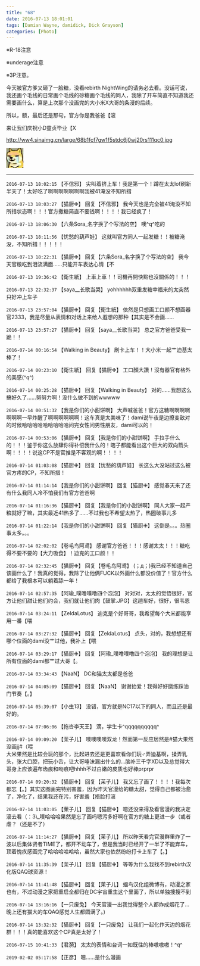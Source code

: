 ```yaml
---
title: "68"
date: 2016-07-13 18:01:01
tags: [Damian Wayne, damidick, Dick Grayson]
categories: [Photo]
---
```


<p>※R-18注意</p> 
<p>※underage注意&nbsp;<br /></p> 
<p>※3P注意。</p> 
<p>今天被官方爹又砸了一脸糖，没看rebirth NightWing的请务必去看。没话可说，我还画个毛线的日常画个毛线的砂糖画个毛线的同人，我除了开车简直不知道我还需要画什么，算是上次那个没画完的大小米X大哥的条漫的后续。</p> 
<p>所以，额，最后还是那句，官方你是我爸爸【滚</p> 
<p>来让我们庆祝小D童贞毕业【X</p> 
<p><a target="_blank" rel="nofollow" href="http://ww4.sinaimg.cn/large/68b1fcf7gw1f5stdc6j0wj20rs111qc0.jpg"  >http://ww4.sinaimg.cn/large/68b1fcf7gw1f5stdc6j0wj20rs111qc0.jpg</a><br /></p>

![](https://raw.githubusercontent.com/alicewish/meowchain247/master/img_cVZNdzJtQk9JV2ZFdnovQ1huc241OVdSUU5MKzBYMEZBd3Q3cUhHbTFsUFZKRGkrdHRaSTlnPT0.jpg)

---

`2016-07-13 18:02:15` 【不信邪】 尖叫着挤上车！我是第一个！蹲在太太lof刷新半天了！太好吃了啊啊啊啊啊啊啊我被41淹没不知所措

`2016-07-13 18:03:27` 【猫厨✙】 回复【不信邪】 我今天也是完全被41淹没不知所措状态啊！！！官方撒糖简直不要钱啊！！！！我已经疯了！

`2016-07-13 18:06:30` 【六条Sora\_名字换了个写法的空】 噢^q^吃的

`2016-07-13 18:11:56` 【忧愁的葫芦娃】 这就叫官方同人一起发糖！！被糖淹没，不知所措！！！！！

`2016-07-13 18:22:31` 【猫厨✙】 回复【六条Sora\_名字换了个写法的空】 我今天官粮吃到泪流满面……只能开车表达心情【不

`2016-07-13 19:36:42` 【衛生紙】 上車上車！！司機再開快點也沒關係的！！！

`2016-07-13 22:32:37` 【saya\_\_长歌当哭】 yohhhhhh双重发糖幸福来的太突然只好冲上车子

`2016-07-13 23:57:04` 【猫厨✙】 回复【衛生紙】 依然是只想画工口颜不想画器官2333，我是尽量从表情和对话上来给人遐想的那种【其实是不会画……

`2016-07-13 23:57:27` 【猫厨✙】 回复【saya\_\_长歌当哭】 总之官方爸爸受我一跪！！

`2016-07-14 00:16:54` 【Walking in Beauty】 刷卡上车！！大小米一起艹迪基太棒了！

`2016-07-14 00:23:10` 【衛生紙】 回复【猫厨✙】 工口顏大讚！沒有器官有格外的美感(^q^)

`2016-07-14 00:25:28` 【猫厨✙】 回复【Walking in Beauty】 对的……我想这么搞好久了……努努力啊！没什么做不到的wwwww

`2016-07-14 00:51:32` 【我是你们的小甜饼啊】 大声喊爸爸！官方这糖啊啊啊啊啊啊啊一早炸醒了啊啊啊啊啊啊！这车真是太美味了！dami说午夜是边撩变敌对的时候哈哈哈哈哈哈哈哈哈问完女性问男性朋友，dami可以的！

`2016-07-14 00:53:06` 【猫厨✙】 回复【我是你们的小甜饼啊】 手拉手什么的！！！鉴于你这么放肆你得补偿我什么的！瞎子都能看出这个巨大的双向箭头啊！！！！说这CP不是官推是不客观的啊！！！！

`2016-07-14 01:03:08` 【猫厨✙】 回复【忧愁的葫芦娃】 长这么大没站过这么被官方疼的CP，不知所措！

`2016-07-14 01:14:14` 【我是你们的小甜饼啊】 回复【猫厨✙】 感觉春天来了还有什么我同人冷不怕我们有官方爸爸啊

`2016-07-14 01:16:36` 【猫厨✙】 回复【我是你们的小甜饼啊】 同人大家一起产粮就好了嘛，其实最近41热多了……不过我也不希望太热了，热圈破事儿多

`2016-07-14 01:22:14` 【我是你们的小甜饼啊】 回复【猫厨✙】 这倒是。。。热圈事太多。。。

`2016-07-14 02:02:02` 【卷毛鸟阿鸢】 感谢官方爸爸！！！感谢太太！！！糖吃得不要不要的【大力吸食】！迪克的工口颜！！

`2016-07-14 02:32:45` 【猫厨✙】 回复【卷毛鸟阿鸢】 (；д；)我已经不知道自己该画什么了！我真的觉得，我除了让他俩FUCK以外画什么都没价值了！官方什么都给了我根本可以躺着舔一年！

`2016-07-14 02:57:35` 【阿瑜\_噗噜噗噜四个泡泡】 对对对，太太的觉悟很好，官方让他们甜让他们约会，我们就让他们肉【鼓掌.JPG】这趟车好，很好，很韦恩

`2016-07-14 03:24:11` 【ZeldaLotus】 迪克是个好哥哥，我希望每个大米都能享用一番【喂

`2016-07-14 03:27:32` 【猫厨✙】 回复【ZeldaLotus】 点头，对的，我想想还有哪个位面的dami没艹过他，我补上【喂

`2016-07-14 03:29:17` 【猫厨✙】 回复【阿瑜\_噗噜噗噜四个泡泡】 我的理想是让所有位面的dami都艹过大哥【。

`2016-07-14 03:34:43` 【NaaN】 DC和猫太太都是爸爸

`2016-07-14 04:05:09` 【猫厨✙】 回复【NaaN】 谢谢抬爱！我得好好磨练踩油门节奏【。】

`2016-07-14 05:39:07` 【小虫13】 没错，官方就是NC17以下的同人，而且还是最好的。

`2016-07-14 07:06:06` 【拖沓李天王】 滴，学生卡^qqqqqqqqqq^

`2016-07-14 09:09:20` 【茉子儿】 噢噢噢噢双龙！然而第一反应居然是#猫大果然没画jj#（喂   
大米果然是比较会玩的那个，比起进去还是更喜欢看你们玩♂弄迪基啊，揉弄乳头，张大口腔，把玩小舌，让大哥唾沫漏出什么的...脑补三千字XD以及总觉得大哥身上应该遍布齿痕和吻痕吧hhhh不过白嫩的皮质也好棒prprpr

`2016-07-14 09:20:32` 【猫厨✙】 回复【茉子儿】 我又忘了画了！！！！我每次都忘【。】其实这图画完特别害羞，因为昨天官漫给的糖太甜，觉得自己都被治愈了，净化了，结果我还在污，好害羞【捂脸打滚

`2016-07-14 11:03:05` 【茉子儿】 回复【猫厨✙】 嗯还没来得及看官漫的我决定滚去看（：3\\_噗哈哈哈果然是忘了画吗嗯污多好啊在官方的糖上更进一步（或者虐？（还是不了）

`2016-07-14 11:14:27` 【猫厨✙】 回复【茉子儿】 所以昨天看完官漫群里炸了一波以后集体贤者TIME了，都开不动车了，但是我当时已经开了一半了不能弃车，顶着愧疚感画完了哈哈哈哈哈哈，虽然大家也依然纷纷打卡上车了【。】

`2016-07-14 11:35:39` 【茉子儿】 回复【猫厨✙】 等等为什么我找不到rebirth汉化版QAQ球资源！

`2016-07-14 11:41:48` 【猫厨✙】 回复【茉子儿】 蝠鸟汉化组微博有，动漫之家也有，不过动漫之家把重启全都归在DC宇宙重生这个里面了，所以单独搜搜不到

`2016-07-14 13:16:16` 【一只废兔】 今天官漫一出我觉得整个人都炸成烟花了...晚上还有猫大的车QAQ感觉人生都圆满了。)

`2016-07-14 13:32:32` 【猫厨✙】 回复【一只废兔】 让我们一起化作天边的烟花群！！！真的能喜欢这个CP真是太好了！

`2016-07-15 10:41:33` 【君漪】 太太的表情和台词一如既往的棒嗷嗷嗷！^q^

`2019-02-02 05:17:58` 【正彦】 嗯……是什么漫画
